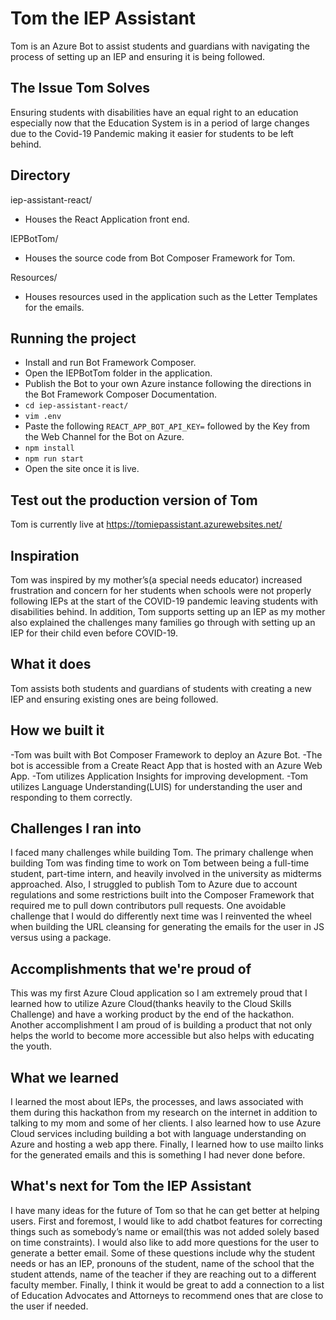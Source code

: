 # Tom the IEP Assistant
Tom is an Azure Bot to assist students and guardians with navigating the process of setting up an IEP and ensuring it is being followed.

## The Issue Tom Solves
Ensuring students with disabilities have an equal right to an education especially now that the Education System is in a period of large changes due to the Covid-19 Pandemic making it easier for students to be left behind.

## Directory
iep-assistant-react/
- Houses the React Application front end.

IEPBotTom/
- Houses the source code from Bot Composer Framework for Tom.

Resources/ 
- Houses resources used in the application such as the Letter Templates for the emails.

## Running the project
- Install and run Bot Framework Composer.
- Open the IEPBotTom folder in the application.
- Publish the Bot to your own Azure instance following the directions in the Bot Framework Composer Documentation.
- `cd iep-assistant-react/`
- `vim .env`
- Paste the following `REACT_APP_BOT_API_KEY=` followed by the Key from the Web Channel for the Bot on Azure.
- `npm install`
- `npm run start`
- Open the site once it is live.

## Test out the production version of Tom
Tom is currently live at https://tomiepassistant.azurewebsites.net/

## Inspiration
Tom was inspired by my mother’s(a special needs educator) increased frustration and concern for her students when schools were not properly following IEPs at the start of the COVID-19 pandemic leaving students with disabilities behind. In addition, Tom supports setting up an IEP as my mother also explained the challenges many families go through with setting up an IEP for their child even before COVID-19.

## What it does
Tom assists both students and guardians of students with creating a new IEP and ensuring existing ones are being followed. 

## How we built it
-Tom was built with Bot Composer Framework to deploy an Azure Bot. 
-The bot is accessible from a Create React App that is hosted with an Azure Web App.
-Tom utilizes Application Insights for improving development.
-Tom utilizes Language Understanding(LUIS) for understanding the user and responding to them correctly.

## Challenges I ran into
I faced many challenges while building Tom. The primary challenge when building Tom was finding time to work on Tom between being a full-time student, part-time intern, and heavily involved in the university as midterms approached. Also, I struggled to publish Tom to Azure due to account regulations and some restrictions built into the Composer Framework that required me to pull down contributors pull requests. One avoidable challenge that I would do differently next time was I reinvented the wheel when building the URL cleansing for generating the emails for the user in JS versus using a package.

## Accomplishments that we're proud of
This was my first Azure Cloud application so I am extremely proud that I learned how to utilize Azure Cloud(thanks heavily to the Cloud Skills Challenge) and have a working product by the end of the hackathon. Another accomplishment I am proud of is building a product that not only helps the world to become more accessible but also helps with educating the youth.

## What we learned
I learned the most about IEPs, the processes, and laws associated with them during this hackathon from my research on the internet in addition to talking to my mom and some of her clients.  I also learned how to use Azure Cloud services including building a bot with language understanding on Azure and hosting a web app there. Finally, I learned how to use mailto links for the generated emails and this is something I had never done before.

## What's next for Tom the IEP Assistant
I have many ideas for the future of Tom so that he can get better at helping users. First and foremost, I would like to add chatbot features for correcting things such as somebody’s name or email(this was not added solely based on time constraints). I would also like to add more questions for the user to generate a better email. Some of these questions include why the student needs or has an IEP, pronouns of the student, name of the school that the student attends, name of the teacher if they are reaching out to a different faculty member. Finally, I think it would be great to add a connection to a list of Education Advocates and Attorneys to recommend ones that are close to the user if needed.
